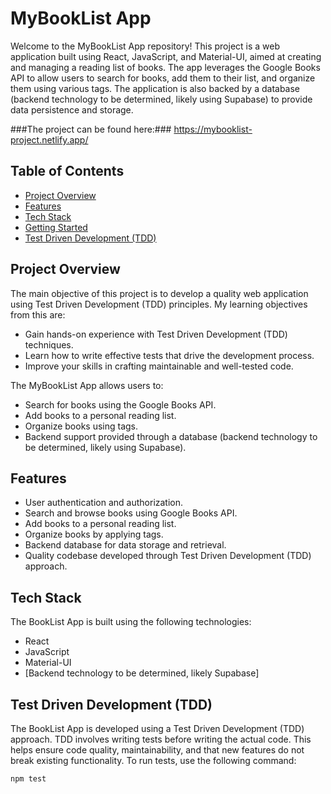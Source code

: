 # MyBookList App

Welcome to the MyBookList App repository! This project is a web application built using React, JavaScript, and Material-UI, aimed at creating and managing a reading list of books. The app leverages the Google Books API to allow users to search for books, add them to their list, and organize them using various tags. The application is also backed by a database (backend technology to be determined, likely using Supabase) to provide data persistence and storage.

###The project can be found here:### https://mybooklist-project.netlify.app/

## Table of Contents

- [Project Overview](#project-overview)
- [Features](#features)
- [Tech Stack](#tech-stack)
- [Getting Started](#getting-started)
- [Test Driven Development (TDD)](#test-driven-development-tdd)

## Project Overview

The main objective of this project is to develop a quality web application using Test Driven Development (TDD) principles. My learning objectives from this are:

- Gain hands-on experience with Test Driven Development (TDD) techniques.
- Learn how to write effective tests that drive the development process.
- Improve your skills in crafting maintainable and well-tested code.

The MyBookList App allows users to:

- Search for books using the Google Books API.
- Add books to a personal reading list.
- Organize books using tags.
- Backend support provided through a database (backend technology to be determined, likely using Supabase).

## Features

- User authentication and authorization.
- Search and browse books using Google Books API.
- Add books to a personal reading list.
- Organize books by applying tags.
- Backend database for data storage and retrieval.
- Quality codebase developed through Test Driven Development (TDD) approach.

## Tech Stack

The BookList App is built using the following technologies:

- React
- JavaScript
- Material-UI
- [Backend technology to be determined, likely Supabase]

## Test Driven Development (TDD)

The BookList App is developed using a Test Driven Development (TDD) approach. TDD involves writing tests before writing the actual code. This helps ensure code quality, maintainability, and that new features do not break existing functionality. To run tests, use the following command:

```bash
npm test
